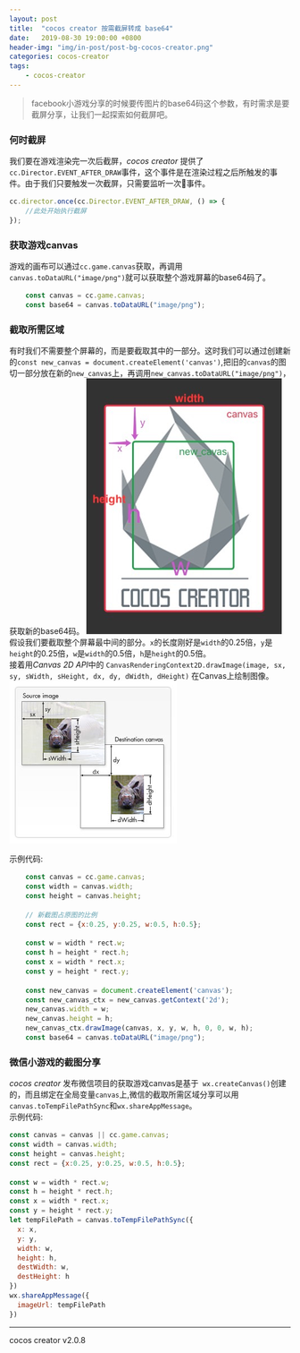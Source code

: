 ```yaml
---
layout: post
title:  "cocos creator 按需截屏转成 base64"
date:   2019-08-30 19:00:00 +0800
header-img: "img/in-post/post-bg-cocos-creator.png"
categories: cocos-creator
tags:
    - cocos-creator
---
```

> facebook小游戏分享的时候要传图片的base64码这个参数，有时需求是要截屏分享，让我们一起探索如何截屏吧。

### 何时截屏
我们要在游戏渲染完一次后截屏，*cocos creator* 提供了``cc.Director.EVENT_AFTER_DRAW``事件，这个事件是在渲染过程之后所触发的事件。由于我们只要触发一次截屏，只需要监听一次事件。  
```js
cc.director.once(cc.Director.EVENT_AFTER_DRAW, () => {
    //此处开始执行截屏
});
```

### 获取游戏canvas
游戏的画布可以通过``cc.game.canvas``获取，再调用``canvas.toDataURL("image/png")``就可以获取整个游戏屏幕的base64码了。  
```js
    const canvas = cc.game.canvas;
    const base64 = canvas.toDataURL("image/png");
```

### 截取所需区域
有时我们不需要整个屏幕的，而是要截取其中的一部分。这时我们可以通过创建新的`const new_canvas = document.createElement('canvas')`,把旧的`canvas`的图切一部分放在新的`new_canvas`上，再调用``new_canvas.toDataURL("image/png")``，获取新的base64码。
![](/img/in-post/2019-08-30-ccc-clip.jpeg)  
假设我们要截取整个屏幕最中间的部分。`x`的长度刚好是`width`的0.25倍，`y`是`height`的0.25倍，`w`是`width`的0.5倍，`h`是`height`的0.5倍。  
接着用*Canvas 2D API*中的 `CanvasRenderingContext2D.drawImage(image, sx, sy, sWidth, sHeight, dx, dy, dWidth, dHeight)` 在Canvas上绘制图像。
![](/img/in-post/2019-08-30-Canvas-drawimage.jpg)  

示例代码:  
```js
    const canvas = cc.game.canvas;
    const width = canvas.width;
    const height = canvas.height;

    // 新截图占原图的比例
    const rect = {x:0.25, y:0.25, w:0.5, h:0.5};

    const w = width * rect.w;
    const h = height * rect.h;
    const x = width * rect.x;
    const y = height * rect.y;

    const new_canvas = document.createElement('canvas');
    const new_canvas_ctx = new_canvas.getContext('2d');
    new_canvas.width = w;
    new_canvas.height = h;
    new_canvas_ctx.drawImage(canvas, x, y, w, h, 0, 0, w, h);
    const base64 = canvas.toDataURL("image/png");
```

### 微信小游戏的截图分享
*cocos creator* 发布微信项目的获取游戏canvas是基于`` wx.createCanvas()``创建的，而且绑定在全局变量``canvas``上,微信的截取所需区域分享可以用``canvas.toTempFilePathSync``和``wx.shareAppMessage``。  
示例代码:   
```js
const canvas = canvas || cc.game.canvas;
const width = canvas.width;
const height = canvas.height;
const rect = {x:0.25, y:0.25, w:0.5, h:0.5};

const w = width * rect.w;
const h = height * rect.h;
const x = width * rect.x;
const y = height * rect.y;
let tempFilePath = canvas.toTempFilePathSync({
  x: x,
  y: y,
  width: w,
  height: h,
  destWidth: w,
  destHeight: h
})
wx.shareAppMessage({
  imageUrl: tempFilePath
})
```

----
cocos creator v2.0.8